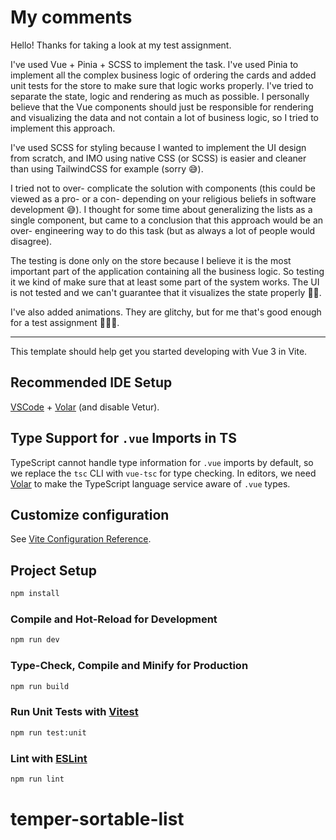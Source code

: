 # My comments

Hello! Thanks for taking a look at my test assignment.

I've used Vue + Pinia + SCSS to implement the task. I've used Pinia to implement all the complex business logic of ordering the cards and added unit tests for the store to make sure that logic works properly. I've tried to separate the state, logic and rendering as much as possible. I personally believe that the Vue components should just be responsible for rendering and visualizing the data and not contain a lot of business logic, so I tried to implement this approach.

I've used SCSS for styling because I wanted to implement the UI design from scratch, and IMO using native CSS (or SCSS) is easier and cleaner than using TailwindCSS for example (sorry 😅).

I tried not to over- complicate the solution with components (this could be viewed as a pro- or a con- depending on your religious beliefs in software development 😅). I thought for some time about generalizing the lists as a single component, but came to a conclusion that this approach would be an over- engineering way to do this task (but as always a lot of people would disagree).

The testing is done only on the store because I believe it is the most important part of the application containing all the business logic. So testing it we kind of make sure that at least some part of the system works. The UI is not tested and we can't guarantee that it visualizes the state properly 🤷‍♂️.

I've also added animations. They are glitchy, but for me that's good enough for a test assignment 🥲🥲🥲.

---

This template should help get you started developing with Vue 3 in Vite.

## Recommended IDE Setup

[VSCode](https://code.visualstudio.com/) + [Volar](https://marketplace.visualstudio.com/items?itemName=Vue.volar) (and disable Vetur).

## Type Support for `.vue` Imports in TS

TypeScript cannot handle type information for `.vue` imports by default, so we replace the `tsc` CLI with `vue-tsc` for type checking. In editors, we need [Volar](https://marketplace.visualstudio.com/items?itemName=Vue.volar) to make the TypeScript language service aware of `.vue` types.

## Customize configuration

See [Vite Configuration Reference](https://vitejs.dev/config/).

## Project Setup

```sh
npm install
```

### Compile and Hot-Reload for Development

```sh
npm run dev
```

### Type-Check, Compile and Minify for Production

```sh
npm run build
```

### Run Unit Tests with [Vitest](https://vitest.dev/)

```sh
npm run test:unit
```

### Lint with [ESLint](https://eslint.org/)

```sh
npm run lint
```

# temper-sortable-list
